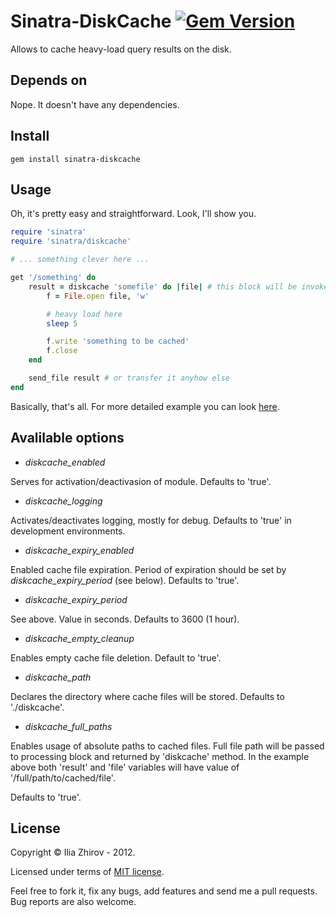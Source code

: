 # Sinatra-DiskCache [![Gem Version](https://badge.fury.io/rb/sinatra-diskcache.png)](http://badge.fury.io/rb/sinatra-diskcache)

Allows to cache heavy-load query results on the disk.

## Depends on

Nope. It doesn't have any dependencies.

## Install

    gem install sinatra-diskcache

## Usage

Oh, it's pretty easy and straightforward. Look, I'll show you.

```ruby
require 'sinatra'
require 'sinatra/diskcache'

# ... something clever here ...

get '/something' do
    result = diskcache 'somefile' do |file| # this block will be invoked only in case of absence of 'somefile'
        f = File.open file, 'w'

        # heavy load here
        sleep 5

        f.write 'something to be cached'
        f.close
    end

    send_file result # or transfer it anyhow else
end
```

Basically, that's all. For more detailed example you can look [here](https://github.com/pixe1f10w/scalls/).

## Avalilable options

* *diskcache_enabled*

Serves for activation/deactivasion of module. Defaults to 'true'.

* *diskcache_logging*

Activates/deactivates logging, mostly for debug. Defaults to 'true' in development environments.

* *diskcache_expiry_enabled*

Enabled cache file expiration. Period of expiration should be set by *diskcache_expiry_period* (see below). Defaults to 'true'.

* *diskcache_expiry_period*

See above. Value in seconds. Defaults to 3600 (1 hour).

* *diskcache_empty_cleanup*

Enables empty cache file deletion. Default to 'true'.

* *diskcache_path*

Declares the directory where cache files will be stored. Defaults to './diskcache'.

* *diskcache_full_paths*

Enables usage of absolute paths to cached files. Full file path will be passed to processing block and returned by 'diskcache' method. In the example above both 'result' and 'file' variables will have value of '/full/path/to/cached/file'.

Defaults to 'true'.

## License

Copyright © Ilia Zhirov - 2012.

Licensed under terms of [MIT license](http://www.opensource.org/licenses/mit-license.php).

Feel free to fork it, fix any bugs, add features and send me a pull requests. Bug reports are also welcome.
